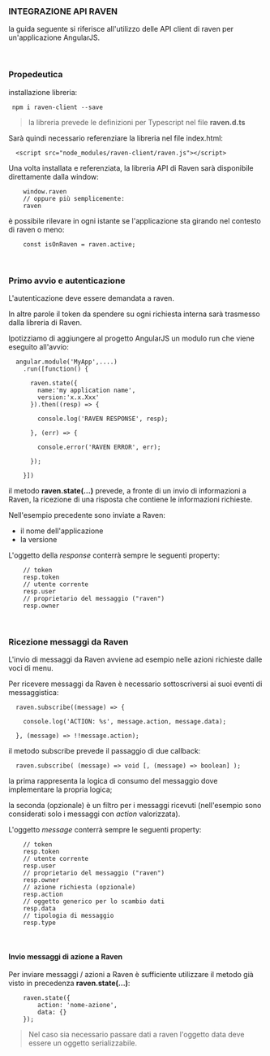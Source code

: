 ### INTEGRAZIONE API RAVEN
la guida seguente si riferisce all'utilizzo delle API client di raven per un'applicazione AngularJS.

<br>

### Propedeutica
installazione libreria:
````
 npm i raven-client --save
````
> la libreria prevede le definizioni per Typescript nel file **raven.d.ts**

Sarà quindi necessario referenziare la libreria nel file index.html:
````
  <script src="node_modules/raven-client/raven.js"></script>
````

Una volta installata e referenziata, la libreria API di Raven sarà disponibile direttamente dalla window:
````
    window.raven
    // oppure più semplicemente:
    raven 
````
è possibile rilevare in ogni istante se l'applicazione sta girando nel contesto di raven o meno:
````
    const isOnRaven = raven.active;
````


<br>

### Primo avvio e autenticazione
L'autenticazione deve essere demandata a raven.

In altre parole il token da spendere su ogni richiesta interna sarà trasmesso dalla libreria di Raven.

Ipotizziamo di aggiungere al progetto AngularJS un modulo run che viene eseguito all'avvio:
````
  angular.module('MyApp',....)
    .run([function() {
      
      raven.state({
        name:'my application name', 
        version:'x.x.Xxx'
      }).then((resp) => {

        console.log('RAVEN RESPONSE', resp);

      }, (err) => {

        console.error('RAVEN ERROR', err);

      });

    }])
````
il metodo **raven.state(...)** prevede, a fronte di un invio di informazioni a Raven, 
la ricezione di una risposta che contiene le informazioni richieste.

Nell'esempio precedente sono inviate a Raven:
 - il nome dell'applicazione
 - la versione
 
L'oggetto della *response* conterrà sempre le seguenti property: 
````
    // token
    resp.token
    // utente corrente
    resp.user
    // proprietario del messaggio ("raven")
    resp.owner
````

<br>
 
### Ricezione messaggi da Raven
L'invio di messaggi da Raven avviene ad esempio nelle azioni richieste dalle voci di menu.

Per ricevere messaggi da Raven è necessario sottoscriversi ai suoi eventi di messaggistica:

````
  raven.subscribe((message) => {

    console.log('ACTION: %s', message.action, message.data);

  }, (message) => !!message.action);
````
il metodo subscribe prevede il passaggio di due callback:
````
  raven.subscribe( (message) => void [, (message) => boolean] );
````
la prima rappresenta la logica di consumo del messaggio dove implementare la propria logica;

la seconda (opzionale) è un filtro per i messaggi ricevuti (nell'esempio sono considerati solo i messaggi con *action* valorizzata).

L'oggetto *message* conterrà sempre le seguenti property: 
````
    // token
    resp.token
    // utente corrente
    resp.user
    // proprietario del messaggio ("raven")
    resp.owner
    // azione richiesta (opzionale)
    resp.action
    // oggetto generico per lo scambio dati
    resp.data
    // tipologia di messaggio
    resp.type
````

<br>
 
#### Invio messaggi di azione a Raven

Per inviare messaggi / azioni a Raven è sufficiente utilizzare il metodo già visto in precedenza **raven.state(...)**:

````
    raven.state({
        action: 'nome-azione',
        data: {}
    });
````
> Nel caso sia necessario passare dati a raven l'oggetto data deve essere un oggetto serializzabile.

